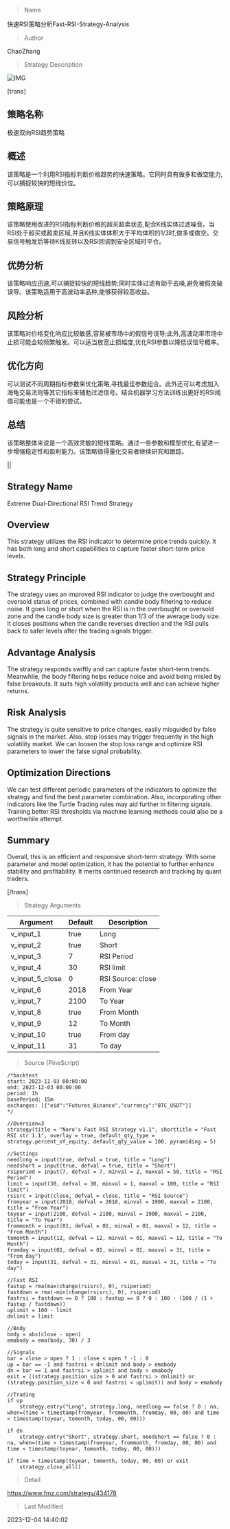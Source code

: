 
> Name

快速RSI策略分析Fast-RSI-Strategy-Analysis

> Author

ChaoZhang

> Strategy Description

![IMG](https://www.fmz.com/upload/asset/f1ba19e9a5000be40f.png)

[trans]

## 策略名称
极速双向RSI趋势策略

## 概述
该策略是一个利用RSI指标判断价格趋势的快速策略。它同时具有做多和做空能力,可以捕捉较快的短线价位。

## 策略原理
该策略使用改进的RSI指标判断价格的超买超卖状态,配合K线实体过滤噪音。当RSI处于超买或超卖区域,并且K线实体体积大于平均体积的1/3时,做多或做空。交易信号触发后等待K线反转以及RSI回调到安全区域时平仓。

## 优势分析
该策略响应迅速,可以捕捉较快的短线趋势;同时实体过滤有助于去噪,避免被假突破误导。该策略适用于高波动率品种,能够获得较高收益。

## 风险分析
该策略对价格变化响应比较敏感,容易被市场中的假信号误导;此外,高波动率市场中止损可能会较频繁触发。可以适当放宽止损幅度,优化RSI参数以降低误信号概率。

## 优化方向  
可以测试不同周期指标参数来优化策略,寻找最佳参数组合。此外还可以考虑加入海龟交易法则等其它指标来辅助过滤信号。结合机器学习方法训练出更好的RSI阈值可能也是一个不错的尝试。

## 总结
该策略整体来说是一个高效灵敏的短线策略。通过一些参数和模型优化,有望进一步增强稳定性和盈利能力。该策略值得量化交易者继续研究和跟踪。

||


## Strategy Name
Extreme Dual-Directional RSI Trend Strategy

## Overview
This strategy utilizes the RSI indicator to determine price trends quickly. It has both long and short capabilities to capture faster short-term price levels.  

## Strategy Principle  
The strategy uses an improved RSI indicator to judge the overbought and oversold status of prices, combined with candle body filtering to reduce noise. It goes long or short when the RSI is in the overbought or oversold zone and the candle body size is greater than 1/3 of the average body size. It closes positions when the candle reverses direction and the RSI pulls back to safer levels after the trading signals trigger.

## Advantage Analysis
The strategy responds swiftly and can capture faster short-term trends. Meanwhile, the body filtering helps reduce noise and avoid being misled by false breakouts. It suits high volatility products well and can achieve higher returns.

## Risk Analysis
The strategy is quite sensitive to price changes, easily misguided by false signals in the market. Also, stop losses may trigger frequently in the high volatility market. We can loosen the stop loss range and optimize RSI parameters to lower the false signal probability.

## Optimization Directions
We can test different periodic parameters of the indicators to optimize the strategy and find the best parameter combination. Also, incorporating other indicators like the Turtle Trading rules may aid further in filtering signals. Training better RSI thresholds via machine learning methods could also be a worthwhile attempt.

## Summary  
Overall, this is an efficient and responsive short-term strategy. With some parameter and model optimization, it has the potential to further enhance stability and profitability. It merits continued research and tracking by quant traders.

[/trans]

> Strategy Arguments



|Argument|Default|Description|
|----|----|----|
|v_input_1|true|Long|
|v_input_2|true|Short|
|v_input_3|7|RSI Period|
|v_input_4|30|RSI limit|
|v_input_5_close|0|RSI Source: close|high|low|open|hl2|hlc3|hlcc4|ohlc4|
|v_input_6|2018|From Year|
|v_input_7|2100|To Year|
|v_input_8|true|From Month|
|v_input_9|12|To Month|
|v_input_10|true|From day|
|v_input_11|31|To day|


> Source (PineScript)

``` pinescript
/*backtest
start: 2023-11-03 00:00:00
end: 2023-12-03 00:00:00
period: 1h
basePeriod: 15m
exchanges: [{"eid":"Futures_Binance","currency":"BTC_USDT"}]
*/

//@version=3
strategy(title = "Noro's Fast RSI Strategy v1.1", shorttitle = "Fast RSI str 1.1", overlay = true, default_qty_type = strategy.percent_of_equity, default_qty_value = 100, pyramiding = 5)

//Settings
needlong = input(true, defval = true, title = "Long")
needshort = input(true, defval = true, title = "Short")
rsiperiod = input(7, defval = 7, minval = 2, maxval = 50, title = "RSI Period")
limit = input(30, defval = 30, minval = 1, maxval = 100, title = "RSI limit")
rsisrc = input(close, defval = close, title = "RSI Source")
fromyear = input(2018, defval = 2018, minval = 1900, maxval = 2100, title = "From Year")
toyear = input(2100, defval = 2100, minval = 1900, maxval = 2100, title = "To Year")
frommonth = input(01, defval = 01, minval = 01, maxval = 12, title = "From Month")
tomonth = input(12, defval = 12, minval = 01, maxval = 12, title = "To Month")
fromday = input(01, defval = 01, minval = 01, maxval = 31, title = "From day")
today = input(31, defval = 31, minval = 01, maxval = 31, title = "To day")

//Fast RSI
fastup = rma(max(change(rsisrc), 0), rsiperiod)
fastdown = rma(-min(change(rsisrc), 0), rsiperiod)
fastrsi = fastdown == 0 ? 100 : fastup == 0 ? 0 : 100 - (100 / (1 + fastup / fastdown))
uplimit = 100 - limit
dnlimit = limit

//Body
body = abs(close - open)
emabody = ema(body, 30) / 3

//Signals
bar = close > open ? 1 : close < open ? -1 : 0
up = bar == -1 and fastrsi < dnlimit and body > emabody
dn = bar == 1 and fastrsi > uplimit and body > emabody
exit = ((strategy.position_size > 0 and fastrsi > dnlimit) or (strategy.position_size < 0 and fastrsi < uplimit)) and body > emabody

//Trading
if up
    strategy.entry("Long", strategy.long, needlong == false ? 0 : na, when=(time > timestamp(fromyear, frommonth, fromday, 00, 00) and time < timestamp(toyear, tomonth, today, 00, 00)))

if dn
    strategy.entry("Short", strategy.short, needshort == false ? 0 : na, when=(time > timestamp(fromyear, frommonth, fromday, 00, 00) and time < timestamp(toyear, tomonth, today, 00, 00)))
    
if time > timestamp(toyear, tomonth, today, 00, 00) or exit
    strategy.close_all()
```

> Detail

https://www.fmz.com/strategy/434178

> Last Modified

2023-12-04 14:40:02

